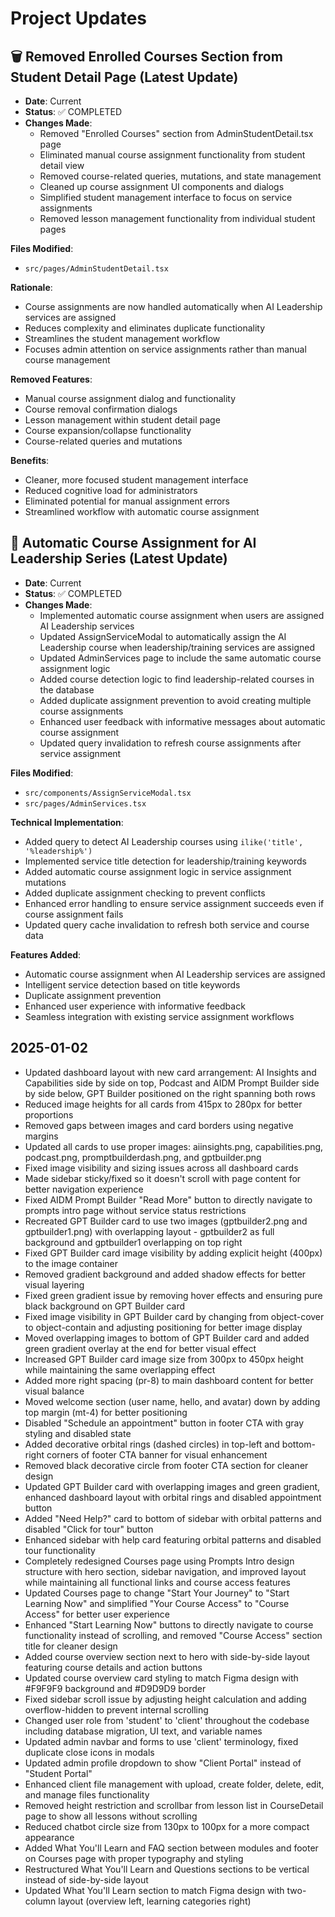 # Project Updates

## 🗑️ Removed Enrolled Courses Section from Student Detail Page (Latest Update)
- **Date**: Current
- **Status**: ✅ COMPLETED
- **Changes Made**:
  - Removed "Enrolled Courses" section from AdminStudentDetail.tsx page
  - Eliminated manual course assignment functionality from student detail view
  - Removed course-related queries, mutations, and state management
  - Cleaned up course assignment UI components and dialogs
  - Simplified student management interface to focus on service assignments
  - Removed lesson management functionality from individual student pages

**Files Modified**:
- `src/pages/AdminStudentDetail.tsx`

**Rationale**:
- Course assignments are now handled automatically when AI Leadership services are assigned
- Reduces complexity and eliminates duplicate functionality
- Streamlines the student management workflow
- Focuses admin attention on service assignments rather than manual course management

**Removed Features**:
- Manual course assignment dialog and functionality
- Course removal confirmation dialogs
- Lesson management within student detail page
- Course expansion/collapse functionality
- Course-related queries and mutations

**Benefits**:
- Cleaner, more focused student management interface
- Reduced cognitive load for administrators
- Eliminated potential for manual assignment errors
- Streamlined workflow with automatic course assignment

## 🎯 Automatic Course Assignment for AI Leadership Series (Latest Update)
- **Date**: Current
- **Status**: ✅ COMPLETED
- **Changes Made**:
  - Implemented automatic course assignment when users are assigned AI Leadership services
  - Updated AssignServiceModal to automatically assign the AI Leadership course when leadership/training services are assigned
  - Updated AdminServices page to include the same automatic course assignment logic
  - Added course detection logic to find leadership-related courses in the database
  - Added duplicate assignment prevention to avoid creating multiple course assignments
  - Enhanced user feedback with informative messages about automatic course assignment
  - Updated query invalidation to refresh course assignments after service assignment

**Files Modified**:
- `src/components/AssignServiceModal.tsx`
- `src/pages/AdminServices.tsx`

**Technical Implementation**:
- Added query to detect AI Leadership courses using `ilike('title', '%leadership%')`
- Implemented service title detection for leadership/training keywords
- Added automatic course assignment logic in service assignment mutations
- Added duplicate assignment checking to prevent conflicts
- Enhanced error handling to ensure service assignment succeeds even if course assignment fails
- Updated query cache invalidation to refresh both service and course data

**Features Added**:
- Automatic course assignment when AI Leadership services are assigned
- Intelligent service detection based on title keywords
- Duplicate assignment prevention
- Enhanced user experience with informative feedback
- Seamless integration with existing service assignment workflows

## 2025-01-02
- Updated dashboard layout with new card arrangement: AI Insights and Capabilities side by side on top, Podcast and AIDM Prompt Builder side by side below, GPT Builder positioned on the right spanning both rows
- Reduced image heights for all cards from 415px to 280px for better proportions
- Removed gaps between images and card borders using negative margins
- Updated all cards to use proper images: aiinsights.png, capabilities.png, podcast.png, promptbuilderdash.png, and gptbuilder.png
- Fixed image visibility and sizing issues across all dashboard cards
- Made sidebar sticky/fixed so it doesn't scroll with page content for better navigation experience
- Fixed AIDM Prompt Builder "Read More" button to directly navigate to prompts intro page without service status restrictions
- Recreated GPT Builder card to use two images (gptbuilder2.png and gptbuilder1.png) with overlapping layout - gptbuilder2 as full background and gptbuilder1 overlapping on top right
- Fixed GPT Builder card image visibility by adding explicit height (400px) to the image container
- Removed gradient background and added shadow effects for better visual layering
- Fixed green gradient issue by removing hover effects and ensuring pure black background on GPT Builder card
- Fixed image visibility in GPT Builder card by changing from object-cover to object-contain and adjusting positioning for better image display
- Moved overlapping images to bottom of GPT Builder card and added green gradient overlay at the end for better visual effect
- Increased GPT Builder card image size from 300px to 450px height while maintaining the same overlapping effect
- Added more right spacing (pr-8) to main dashboard content for better visual balance
- Moved welcome section (user name, hello, and avatar) down by adding top margin (mt-4) for better positioning
- Disabled "Schedule an appointment" button in footer CTA with gray styling and disabled state
- Added decorative orbital rings (dashed circles) in top-left and bottom-right corners of footer CTA banner for visual enhancement
- Removed black decorative circle from footer CTA section for cleaner design
- Updated GPT Builder card with overlapping images and green gradient, enhanced dashboard layout with orbital rings and disabled appointment button
- Added "Need Help?" card to bottom of sidebar with orbital patterns and disabled "Click for tour" button
- Enhanced sidebar with help card featuring orbital patterns and disabled tour functionality
- Completely redesigned Courses page using Prompts Intro design structure with hero section, sidebar navigation, and improved layout while maintaining all functional links and course access features
- Updated Courses page to change "Start Your Journey" to "Start Learning Now" and simplified "Your Course Access" to "Course Access" for better user experience
- Enhanced "Start Learning Now" buttons to directly navigate to course functionality instead of scrolling, and removed "Course Access" section title for cleaner design
- Added course overview section next to hero with side-by-side layout featuring course details and action buttons
- Updated course overview card styling to match Figma design with #F9F9F9 background and #D9D9D9 border
- Fixed sidebar scroll issue by adjusting height calculation and adding overflow-hidden to prevent internal scrolling
- Changed user role from 'student' to 'client' throughout the codebase including database migration, UI text, and variable names
- Updated admin navbar and forms to use 'client' terminology, fixed duplicate close icons in modals
- Updated admin profile dropdown to show "Client Portal" instead of "Student Portal"
- Enhanced client file management with upload, create folder, delete, edit, and manage files functionality
- Removed height restriction and scrollbar from lesson list in CourseDetail page to show all lessons without scrolling
- Reduced chatbot circle size from 130px to 100px for a more compact appearance
- Added What You'll Learn and FAQ section between modules and footer on Courses page with proper typography and styling
- Restructured What You'll Learn and Questions sections to be vertical instead of side-by-side layout
- Updated What You'll Learn section to match Figma design with two-column layout (overview left, learning categories right)